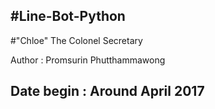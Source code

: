#Line-Bot-Python
----------------------------
#"Chloe" The Colonel Secretary

Author : Promsurin Phutthammawong

Date begin : Around April 2017
--------------------------------
